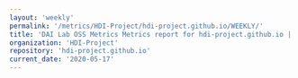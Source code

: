 ```yaml
---
layout: 'weekly'
permalink: '/metrics/HDI-Project/hdi-project.github.io/WEEKLY/'
title: 'DAI Lab OSS Metrics Metrics report for hdi-project.github.io | WEEKLY-REPORT-2020-05-17'
organization: 'HDI-Project'
repository: 'hdi-project.github.io'
current_date: '2020-05-17'
---
```

